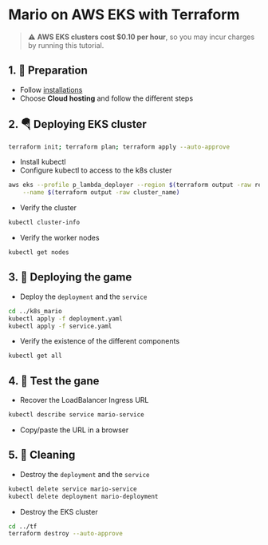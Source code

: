 # Mario on AWS EKS with Terraform
> :warning: **AWS EKS clusters cost $0.10 per hour**, so you may incur charges by running this tutorial.

## 1. 📝 Preparation
- Follow [installations](https://github.com/veben/aws_terraform_snippets/blob/main/readme.md)
- Choose **Cloud hosting** and follow the different steps

## 2. 🪂 Deploying EKS cluster
```sh
terraform init; terraform plan; terraform apply --auto-approve
```
- Install kubectl
- Configure kubectl to access to the k8s cluster
```sh
aws eks --profile p_lambda_deployer --region $(terraform output -raw region) update-kubeconfig \
    --name $(terraform output -raw cluster_name)
```
- Verify the cluster
```sh
kubectl cluster-info
```
- Verify the worker nodes
```sh
kubectl get nodes
```
## 3. 🚀 Deploying the game
- Deploy the `deployment` and the `service`
```sh
cd ../k8s_mario
kubectl apply -f deployment.yaml
kubectl apply -f service.yaml
```
- Verify the existence of the different components
```sh
kubectl get all
```

## 4. 🧪 Test the gane
- Recover the LoadBalancer Ingress URL
```sh
kubectl describe service mario-service
```
- Copy/paste the URL in a browser

## 5. 🚿 Cleaning
- Destroy the `deployment` and the `service`
```sh
kubectl delete service mario-service
kubectl delete deployment mario-deployment
```
- Destroy the EKS cluster
```sh
cd ../tf
terraform destroy --auto-approve
```